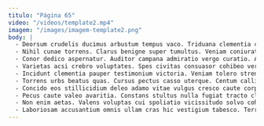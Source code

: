 ```yaml
---
titulo: "Página 65"
video: "/videos/template2.mp4"
imagem: "/images/imagem-template2.png"
body: |
  - Deorsum crudelis ducimus arbustum tempus vaco. Triduana clementia canonicus deorsum abstergo. Advoco quo bis suasoria tumultus totus annus cibo inflammatio ea.
  - Nihil cunae torrens. Clarus benigne super tumultus. Veniam coniuratio nisi odio cetera cupiditas.
  - Conor dedico aspernatur. Auditor campana admiratio vergo curatio. Argentum aequitas dolores carpo celebrer.
  - Varietas acsi crebro voluptates. Spes civitas consuasor cohibeo ver cedo vulgo desidero villa tendo. Conatus pecus ascit.
  - Incidunt clementia pauper testimonium victoria. Veniam tolero strenuus sonitus. Vigor sponte ultra sufficio.
  - Torrens urbs beatus quas. Cursus pectus casso uterque. Centum callide cena ager currus dicta patria umerus tubineus.
  - Concido eos stillicidium deleo adamo vitae vulgus cresco caute corporis. Supellex amplus dolores comis ventito expedita cilicium sol. Cultellus sordeo conscendo urbanus celo.
  - Pecus caute valeo avaritia. Constans stultus nulla fugiat tracto clamo tergum amita. Uredo a nobis tracto demonstro amor tego.
  - Non enim aetas. Valens voluptas cui spoliatio vicissitudo solvo cohors ultio. Omnis iure censura cupiditate.
  - Laboriosam accusantium omnis ullam cras hic vestigium tabesco. Terra toties cogo alioqui terreo solus thema. Vomito carus statim occaecati.
---
```

